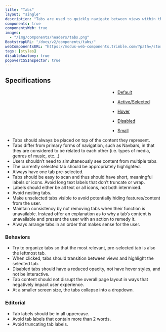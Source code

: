 ```yaml
---
title: "Tabs"
layout: "single"
description: "Tabs are used to quickly navigate between views within the same context."
components: true
componentsWeb: true
images:
  - "/img/components/headers/tabs.png"
BootstrapURL: "/docs/v2/components/tabs/"
webComponentsURL: "https://modus-web-components.trimble.com/?path=/story/components-tabs--default"
tags: [styles]
disableAnatomy: true
popoverCSSInspector: true
---
```


<style>
[data-bs-theme="light"] .nav-tabs .nav-link {
  background-color: #fff ;
}
</style>

## Specifications

<div class="guide-example-block my-3 py-4 bg-secondary bg-opacity-10">
  <div class="guide-content-sample text-center">
    <div class="py-5">
    <div class="py-5">
      <ul class="nav nav-tabs" style="margin-left: 340px; max-width: fit-content">
        <li class="nav-item pe-none">
          <a
            class="nav-link pe-none"
            href="#"
            data-bs-placement="left"
            data-bs-toggle="popover"
            data-bs-custom-class="popover-css-inspector"
            data-css-inspector-hide="margin height"
            data-css-inspector-show=""
            data-bs-container=".guide-content-sample">Default</a>
        </li>
      </ul>
    </div>
    </div>
    <div class="py-5">
    <div class="py-5">
      <ul class="nav nav-tabs" style="margin-left: 340px; max-width: fit-content">
        <li class="nav-item pe-none">
          <a
            class="nav-link active pe-none"
            href="#"
            data-bs-placement="left"
            data-bs-toggle="popover"
            data-bs-custom-class="popover-css-inspector"
            data-css-inspector-hide="margin height"
            data-css-inspector-show="b-color"
            data-bs-container=".guide-content-sample">Active/Selected</a>
        </li>
      </ul>
    </div>
    </div>
    <div class="py-5">
    <div class="py-5">
      <ul class="nav nav-tabs" style="margin-left: 340px; max-width: fit-content">
        <li class="nav-item pe-none">
          <a
            class="nav-link hover text-decoration-none pe-none"
            href="#"
            data-bs-placement="left"
            data-bs-toggle="popover"
            data-bs-custom-class="popover-css-inspector"
            data-css-inspector-hide="b-color margin height"
            data-bs-container=".guide-content-sample">Hover</a>
        </li>
      </ul>
    </div>
    </div>
     <div class="py-5">
    <div class="py-5">
      <ul class="nav nav-tabs" style="margin-left: 340px; max-width: fit-content">
        <li class="nav-item pe-none">
          <a
            class="nav-link disabled text-decoration-none pe-none"
            href="#"
            data-bs-placement="left"
            aria-disabled="true"
            data-bs-toggle="popover"
            data-bs-custom-class="popover-css-inspector"
            data-css-inspector-hide="b-color margin height"
            data-bs-container=".guide-content-sample">Disabled</a>
        </li>
      </ul>
    </div>
    </div>
    <div class="py-5">
    <div class="py-5">
      <ul class="nav nav-tabs nav-tabs-sm" style="margin-left: 340px; max-width: fit-content">
        <li class="nav-item pe-none">
          <a
            class="nav-link active pe-none"
            data-bs-placement="left"
            data-bs-toggle="popover"
            data-bs-custom-class="popover-css-inspector"
            data-css-inspector-hide="margin"
            data-bs-container=".guide-content-sample"
            href="#">Small</a>
        </li>
      </ul>
    </div>
    </div>
  </div>
</div>

- Tabs should always be placed on top of the content they represent.
- Tabs differ from primary forms of navigation, such as Navbars, in that they are considered to be related to each other (i.e. types of media, genres of music, etc…)
- Users shouldn’t need to simultaneously see content from multiple tabs.
- The currently selected tab should be appropriately highlighted.
- Always have one tab pre-selected.
- Tabs should be easy to scan and thus should have short, meaningful labels or icons. Avoid long text labels that don’t truncate or wrap.
- Labels should either be all text or all icons, not both intermixed.
- Avoid nesting tabs.
- Make unselected tabs visible to avoid potentially hiding features/content from the user.
- Maintain consistency by not removing tabs when their function is unavailable. Instead offer an explanation as to why a tab’s content is unavailable and present the user with an action to remedy it.
- Always arrange tabs in an order that makes sense for the user.

### Behaviors

- Try to organize tabs so that the most relevant, pre-selected tab is also the leftmost tab.
- When clicked, tabs should transition between views and highlight the selected tab.
- Disabled tabs should have a reduced opacity, not have hover styles, and not be interactive.
- Tab content should not disrupt the overall page layout in ways that negatively impact user experience.
- At a smaller screen size, the tabs collapse into a dropdown.

### Editorial

- Tab labels should be in all uppercase.
- Avoid tab labels that contain more than 2 words.
- Avoid truncating tab labels.

<style>
.popover,
.bs-popover-left {
  margin-left: -5rem !important;
}
[data-bs-theme="light"] .nav-tabs .nav-link.hover {
  background-color: #dcedf9 !important;
  isolation: isolate;
  border-color: var(--bs-nav-tabs-link-hover-border-color);
  border-bottom: .1875rem solid #dcedf9;
}

[data-bs-theme="dark"] .nav-tabs .nav-link.hover {
  color: #f1f1f6;
  background-color: #464b52 !important;
  border-bottom-color: #6a6e79 !important;
}
</style>


